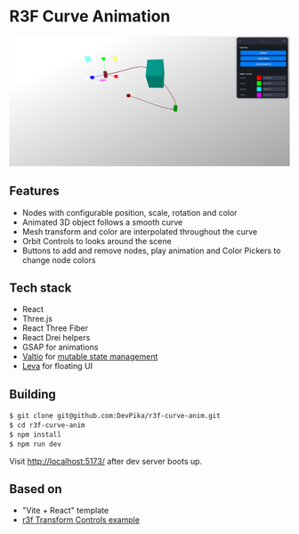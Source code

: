 # R3F Curve Animation

<img src="./Screenshot.png" width="800" />

## Features
* Nodes with configurable position, scale, rotation and color
* Animated 3D object follows a smooth curve
* Mesh transform and color are interpolated throughout the curve
* Orbit Controls to looks around the scene
* Buttons to add and remove nodes, play animation and Color Pickers to change node colors

## Tech stack
* React
* Three.js
* React Three Fiber
* React Drei helpers
* GSAP for animations
* [Valtio](https://valtio.pmnd.rs/) for [mutable state management](https://docs.pmnd.rs/zustand/getting-started/comparison#valtio)
* [Leva](https://github.com/pmndrs/leva) for floating UI

## Building
```sh
$ git clone git@github.com:DevPika/r3f-curve-anim.git
$ cd r3f-curve-anim
$ npm install
$ npm run dev
```
Visit [http://localhost:5173/](http://localhost:5173/) after dev server boots up.

## Based on
* "Vite + React" template
* [r3f Transform Controls example](https://codesandbox.io/s/btsbj)
